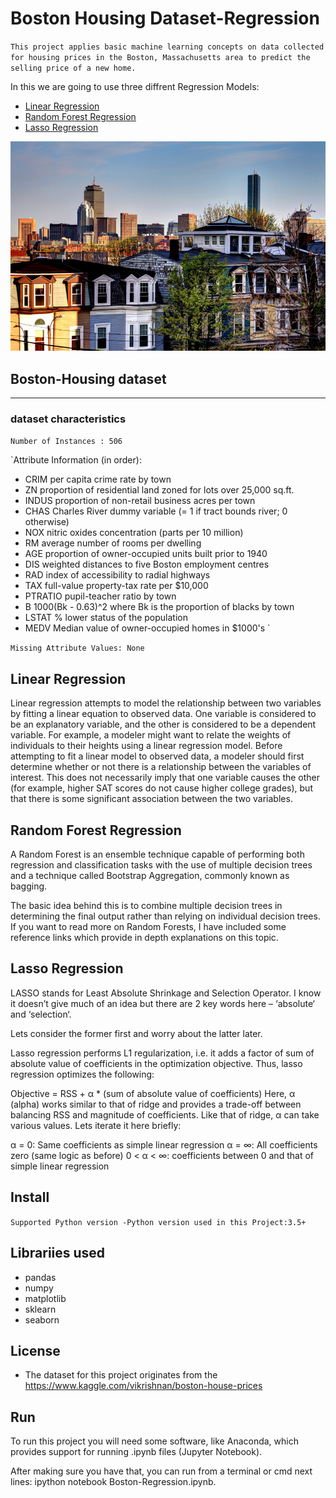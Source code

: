# Boston Housing Dataset-Regression

`This project applies basic machine learning concepts on data collected for
housing prices in the Boston, Massachusetts area to predict the selling price of a
new home.`

In this we are going to use three diffrent Regression Models:

- [Linear Regression](https://scikit-learn.org/stable/modules/generated/sklearn.linear_model.LinearRegression.html)
- [Random Forest Regression](https://scikit-learn.org/stable/modules/generated/sklearn.ensemble.RandomForestRegressor.html)
- [Lasso Regression](https://scikit-learn.org/stable/modules/generated/sklearn.linear_model.Lasso.html)

![](images/boston_houses.jpg)

## Boston-Housing dataset
---

### dataset characteristics

`Number of Instances : 506`


`Attribute Information (in order):
- CRIM     per capita crime rate by town
- ZN       proportion of residential land zoned for lots over 25,000 sq.ft.
- INDUS    proportion of non-retail business acres per town
- CHAS     Charles River dummy variable (= 1 if tract bounds river; 0 otherwise)
- NOX      nitric oxides concentration (parts per 10 million)
- RM       average number of rooms per dwelling
- AGE      proportion of owner-occupied units built prior to 1940
- DIS      weighted distances to five Boston employment centres
- RAD      index of accessibility to radial highways
- TAX      full-value property-tax rate per $10,000
- PTRATIO  pupil-teacher ratio by town
- B        1000(Bk - 0.63)^2 where Bk is the proportion of blacks by town
- LSTAT    % lower status of the population
- MEDV     Median value of owner-occupied homes in $1000's `

`Missing Attribute Values: None`

## Linear Regression

Linear regression attempts to model the relationship between two variables by fitting a linear equation to observed data. One variable is considered to be an explanatory variable, and the other is considered to be a dependent variable.
For example, a modeler might want to relate the weights of individuals to their heights using a linear regression model.
Before attempting to fit a linear model to observed data, a modeler should first determine whether or not there is a relationship between the variables of interest. This does not necessarily imply that one variable causes the other (for example, higher SAT scores do not cause higher college grades), but that there is some significant association between the two variables.

## Random Forest Regression

A Random Forest is an ensemble technique capable of performing both regression and classification tasks with the use of multiple decision trees and a technique called Bootstrap Aggregation, commonly known as bagging.

The basic idea behind this is to combine multiple decision trees in determining the final output rather than relying on individual decision trees. If you want to read more on Random Forests, I have included some reference links which provide in depth explanations on this topic.

## Lasso Regression 

LASSO stands for Least Absolute Shrinkage and Selection Operator. I know it doesn’t give much of an idea but there are 2 key words here – ‘absolute‘ and ‘selection‘.

Lets consider the former first and worry about the latter later.

Lasso regression performs L1 regularization, i.e. it adds a factor of sum of absolute value of coefficients in the optimization objective. Thus, lasso regression optimizes the following:

Objective = RSS + α * (sum of absolute value of coefficients)
Here, α (alpha) works similar to that of ridge and provides a trade-off between balancing RSS and magnitude of coefficients. Like that of ridge, α can take various values. Lets iterate it here briefly:

α = 0: Same coefficients as simple linear regression
α = ∞: All coefficients zero (same logic as before)
0 < α < ∞: coefficients between 0 and that of simple linear regression


## Install

`Supported Python version
    -Python version used in this Project:3.5+`

## Librariies used

- pandas
- numpy
- matplotlib
- sklearn
- seaborn


## License 

- The dataset for this project originates from the https://www.kaggle.com/vikrishnan/boston-house-prices

## Run

To run this project you will need some software, like Anaconda, which provides
support for running .ipynb files (Jupyter Notebook).

After making sure you have that, you can run from a terminal or cmd next lines:
ipython notebook Boston-Regression.ipynb.
